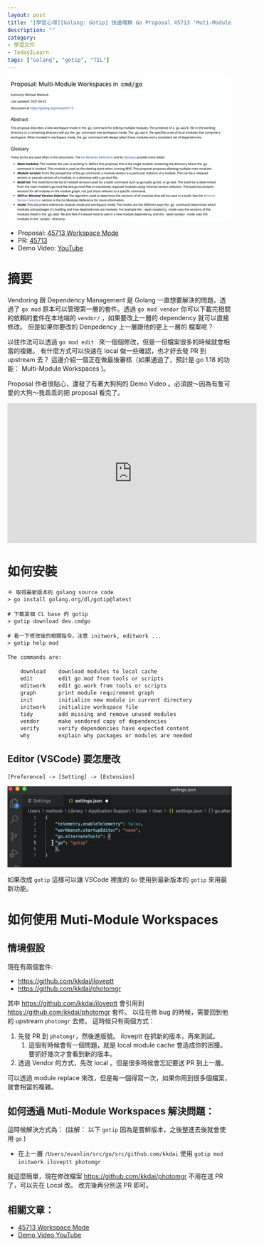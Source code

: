 ```yaml
---
layout: post
title: "[學習心得][Golang: Gotip] 快速嚐鮮 Go Proposal 45713 'Muti-Module Workspaces'"
description: ""
category: 
- 學習文件
- TodayILearn
tags: ["Golang", "gotip", "TIL"]
---
```




![image-20210819214237647](../images/2021/image-20210819214237647.png)

- Proposal: [45713 Workspace Mode](https://go.googlesource.com/proposal/+/master/design/45713-workspace.md) 
- PR: [45713](https://github.com/golang/go/issues/45713) 
- Demo Video: [YouTube](https://www.youtube.com/watch?v=wQglU5aB5NQ)

# 摘要

Vendoring 跟 Dependency Management 是 Golang 一直想要解決的問題，透過了 `go mod` 原本可以管理第一層的套件。透過 `go mod vendor` 你可以下載完相關的依賴的套件在本地端的 `vendor/` ，如果要改上一層的 dependency 就可以直接修改。 但是如果你要改的 Denpedency 上一層跟他的更上一層的 檔案呢？

以往作法可以透過 `go mod edit ` 來一個個修改，但是一但檔案很多的時候就會相當的複雜。 有什麼方式可以快速在 local 做一些確認，也才好去發 PR 到 upstream 去？ 這邊介紹一個正在做最後審核（如果通過了，預計是 go 1.18 的功能： Multi-Module Workspaces )。

Proposal 作者很貼心，還發了有著大狗狗的 Demo Video 。必須說～因為有隻可愛的大狗～我乖乖的把 proposal 看完了。



<iframe width="560" height="315" src="https://www.youtube.com/embed/wQglU5aB5NQ" title="YouTube video player" frameborder="0" allow="accelerometer; autoplay; clipboard-write; encrypted-media; gyroscope; picture-in-picture" allowfullscreen></iframe>

# 如何安裝

```
＃ 取得最新版本的 golang source code
> go install golang.org/dl/gotip@latest

# 下載某個 CL base 的 gotip 
> gotip download dev.cmdgo

# 看一下修改後的相關指令，注意 initwork, editwork ...
> gotip help mod

The commands are:

	download    download modules to local cache
	edit        edit go.mod from tools or scripts
	editwork    edit go.work from tools or scripts
	graph       print module requirement graph
	init        initialize new module in current directory
	initwork    initialize workspace file
	tidy        add missing and remove unused modules
	vendor      make vendored copy of dependencies
	verify      verify dependencies have expected content
	why         explain why packages or modules are needed
```



## Editor (VSCode) 要怎麼改

`[Preference] -> [Setting] -> [Extension]`

![image-20210820171314071](../images/2021/image-20210820171314071.png)

如果改成 `gotip` 這樣可以讓 VSCode 裡面的 `Go` 使用到最新版本的 `gotip` 來用最新功能。

# 如何使用 Muti-Module Workspaces

## 情境假設 

現在有兩個套件:

- https://github.com/kkdai/iloveptt
- https://github.com/kkdai/photomgr

其中 https://github.com/kkdai/iloveptt 會引用到 https://github.com/kkdai/photomgr 套件。 以往在修 bug 的時候，需要回到他的 upstream `photomgr` 去修。 這時候只有兩個方式：

1. 先發 PR 到 `photomgr`，然後進版號。  iloveptt 在抓新的版本，再來測試。
   1. 這個有時候會有一個問題，就是 local module cache 會造成你的困擾。要抓好幾次才會看到新的版本。
2. 透過 Vendor 的方式，先改 local 。但是很多時候會忘記要送 PR 到上一層。

可以透過 module replace 來改，但是每一個得寫一次，如果你用到很多個檔案，就會相當的複雜。

## 如何透過 Muti-Module Workspaces 解決問題：

這時候解決方式為： (註解： 以下 `gotip` 因為是嘗鮮版本，之後整進去後就會使用 `go` )

- 在上一層 `/Users/evanlin/src/go/src/github.com/kkdai` 使用 `gotip mod initwork iloveptt photomgr`

就這麼簡單，現在修改檔案 https://github.com/kkdai/photomgr 不用在送 PR 了，可以先在 Local 改。 改完後再分別送 PR 即可。




## 相關文章：

<a id="refer"></a>

- [45713 Workspace Mode](https://go.googlesource.com/proposal/+/master/design/45713-workspace.md) 
- [Demo Video YouTube](https://www.youtube.com/watch?v=wQglU5aB5NQ)

